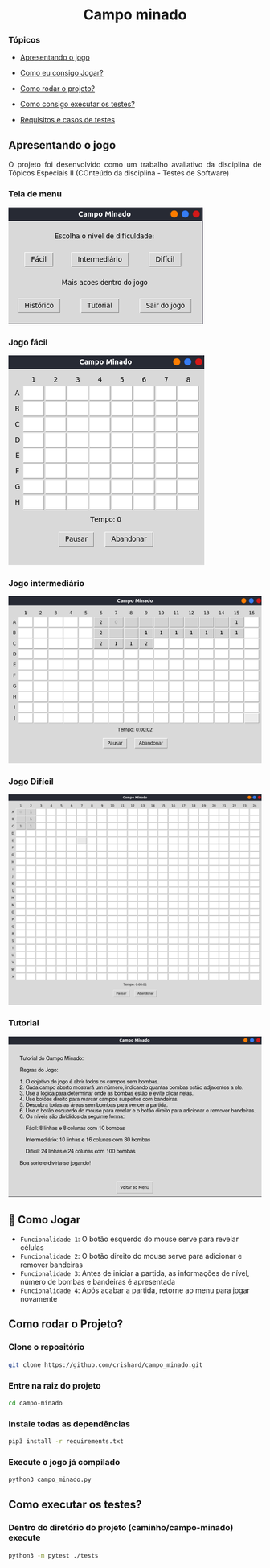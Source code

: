<h1 align="center"> Campo minado </h1>

### Tópicos 

- [Apresentando o jogo](#apresentando-o-jogo)

- [Como eu consigo Jogar?](#como-jogar)

- [Como rodar o projeto?](#como-rodar-o-projeto)

- [Como consigo executar  os testes?](#como-executar-os-testes)

- [Requisitos e casos de testes](./requisitos/requisitos.md)

## Apresentando o jogo

<p align="justify">
O projeto foi desenvolvido como um trabalho avaliativo da disciplina de Tópicos Especiais II (COnteúdo da disciplina - Testes de Software)

### Tela de menu

![Tela de menu.](./images/menu.png)

### Jogo fácil
![Tela do jogo nom modo fácil.](./images/facil.png)

### Jogo intermediário
![Tela do jogo nom modo fácil.](./images/intermediario.png)

### Jogo Difícil
![Tela do jogo nom modo fácil.](./images/dificil.png)

### Tutorial
![Tela do jogo nom modo fácil.](./images/tutorial.png)

</p>

## :hammer: Como Jogar

- `Funcionalidade 1`: O botão esquerdo do mouse serve para revelar células
- `Funcionalidade 2`: O botão direito do mouse serve para adicionar e remover bandeiras
- `Funcionalidade 3`: Antes de iniciar a partida, as informações de nível, número de bombas e bandeiras é apresentada
- `Funcionalidade 4`: Após acabar a partida, retorne ao menu para jogar novamente

## Como rodar o Projeto?

### Clone o repositório

```sh
git clone https://github.com/crishard/campo_minado.git
```

### Entre na raiz do projeto 

```sh
cd campo-minado
```

### Instale todas as dependências

```sh
pip3 install -r requirements.txt
```

### Execute o jogo já compilado

```sh
python3 campo_minado.py
```

## Como executar os testes?

### Dentro do diretório do projeto (caminho/campo-minado) execute

```sh
python3 -m pytest ./tests
```
